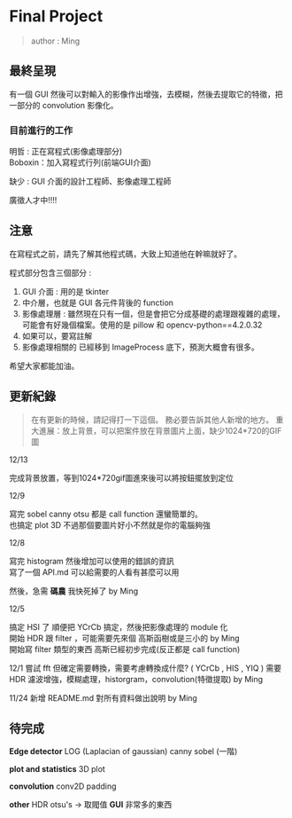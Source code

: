 # Final Project 
> author : Ming

## 最終呈現
有一個 GUI 然後可以對輸入的影像作出增強，去模糊，然後去提取它的特徵，把一部分的 convolution 影像化。

### 目前進行的工作

明哲 : 正在寫程式(影像處理部分)\
Boboxin：加入寫程式行列(前端GUI介面)

缺少 : GUI 介面的設計工程師、影像處理工程師

廣徵人才中!!!!


## 注意
在寫程式之前，請先了解其他程式碼，大致上知道他在幹嘛就好了。

程式部分包含三個部分 : 
1. GUI 介面 : 用的是 tkinter
2. 中介層，也就是 GUI 各元件背後的 function
3. 影像處理層 : 雖然現在只有一個，但是會把它分成基礎的處理跟複雜的處理，可能會有好幾個檔案。使用的是 pillow 和 opencv-python==4.2.0.32
4. 如果可以，要寫註解
5. 影像處理相關的 已經移到 ImageProcess 底下，預測大概會有很多。

希望大家都能加油。

## 更新紀錄
> 在有更新的時候，請記得打一下這個。
> 務必要告訴其他人新增的地方。
> 重大進展：放上背景，可以把案件放在背景圖片上面，缺少1024*720的GIF圖



12/13

完成背景放置，等到1024*720gif圖進來後可以將按鈕擺放到定位


12/9 

寫完 sobel canny otsu 都是 call function 還蠻簡單的。\
也搞定 plot 3D 不過那個要圖片好小不然就是你的電腦夠強

12/8

寫完 histogram 然後增加可以使用的錯誤的資訊 \
寫了一個 API.md 可以給需要的人看有甚麼可以用

然後，急需 **碼農** 我快死掉了 by Ming

12/5 

搞定 HSI 了 順便把 YCrCb 搞定，然後把影像處理的 module 化 \
開始 HDR 跟 filter ，可能需要先來個 高斯函樹或是三小的 by Ming\
開始寫 filter 類型的東西 高斯已經初步完成(反正都是 call function)
 
12/1 嘗試 fft 但確定需要轉換，需要考慮轉換成什麼? ( YCrCb , HIS , YIQ ) 
     需要 HDR 濾波增強，模糊處理，historgram，convolution(特徵提取) by Ming

11/24 新增 README.md 對所有資料做出說明 by Ming 



## 待完成


**Edge detector**
LOG (Laplacian of gaussian)
canny 
sobel (一階) 

**plot and statistics**
3D plot 

**convolution**
conv2D
padding

**other**
HDR
otsu's -> 取閥值 
**GUI**
非常多的東西
